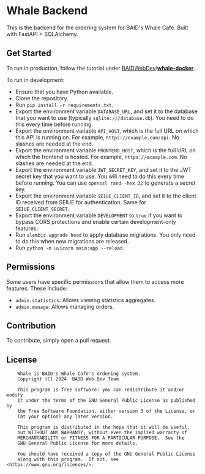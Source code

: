 # Whale Backend

This is the backend for the ordering system for BAID's Whale Cafe. Built with FastAPI + SQLAlchemy.

## Get Started

To run in production, follow the tutorial under [BAIDWebDev](https://github.com/BAIDWebDev)/[**whale-docker**](https://github.com/BAIDWebDev/whale-docker).

To run in development:

* Ensure that you have Python available.
* Clone the repository.
* Run `pip install -r requirements.txt`.
* Export the environment variable `DATABASE_URL`, and set it to the database that you want to use (typically `sqlite:///database.db`). You need to do this every time before running.
* Export the environment variable `API_HOST`, which is the full URL on which this API is running on. For example, `https://example.com/api`. No slashes are needed at the end.
* Export the environment variable `FRONTEND_HOST`, which is the full URL on which the frontend is hosted. For example, `https://example.com`. No slashes are needed at the end.
* Export the environment variable `JWT_SECRET_KEY`, and set it to the JWT secret key that you want to use. You will need to do this every time before running. You can use `openssl rand -hex 32` to generate a secret key.
* Export the environment variable `SEIUE_CLIENT_ID`, and set it to the client ID received from SEIUE for authentication. Same for `SEIUE_CLIENT_SECRET`.
* Export the environment variable `DEVELOPMENT` to `true` if you want to bypass CORS protections and enable certain development-only features.
* Run `alembic upgrade head` to apply database migrations. You only need to do this when new migrations are released.
* Run `python -m uvicorn main:app --reload`.

## Permissions

Some users have specific permissions that allow them to access more features. These include:
* `admin.statistics`: Allows viewing statistics aggregates.
* `admin.manage`: Allows managing orders.

## Contribution

To contribute, simply open a pull request.

## License

```
    Whale is BAID's Whale Cafe's ordering system.
    Copyright (C) 2024  BAID Web Dev Team

    This program is free software: you can redistribute it and/or modify
    it under the terms of the GNU General Public License as published by
    the Free Software Foundation, either version 3 of the License, or
    (at your option) any later version.

    This program is distributed in the hope that it will be useful,
    but WITHOUT ANY WARRANTY; without even the implied warranty of
    MERCHANTABILITY or FITNESS FOR A PARTICULAR PURPOSE.  See the
    GNU General Public License for more details.

    You should have received a copy of the GNU General Public License
    along with this program.  If not, see <https://www.gnu.org/licenses/>.
```
